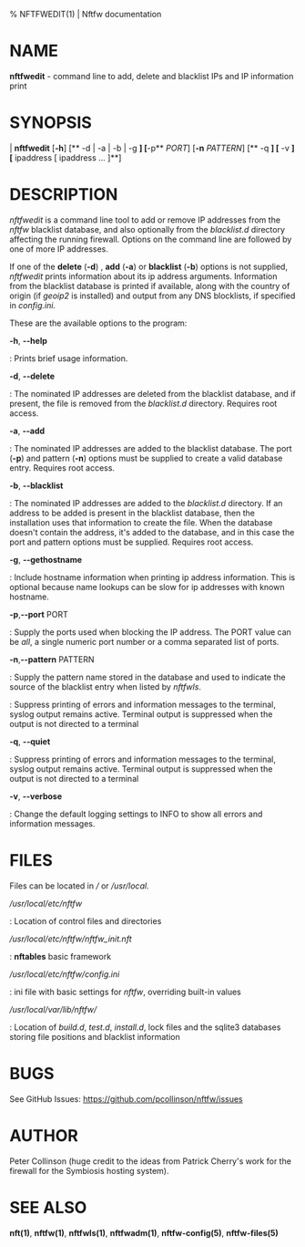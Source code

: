 % NFTFWEDIT(1) | Nftfw documentation

NAME
====

**nftfwedit** \- command line to add, delete and blacklist IPs and IP information print

SYNOPSIS
======

| **nftfwedit** \[**-h**\]  \[** -d | -a | -b | -g **\]  \[**-p** _PORT_] \[**-n** _PATTERN_] \[** -q **] \[** -v **] \[** ipaddress [ ipaddress ... ]**\]


DESCRIPTION
=========

_nftfwedit_ is a command line tool to add or remove IP addresses from the _nftfw_ blacklist database, and also optionally from the _blacklist.d_ directory affecting the running firewall. Options on the command line are followed by one of more IP addresses.

If one of the **delete** (**-d**) , **add** (**-a**) or **blacklist** (**-b**) options is not supplied, _nftfwedit_ prints information about its ip address arguments. Information from the blacklist database is printed if available, along with the country of origin (if _geoip2_ is installed) and output from any DNS blocklists, if specified in _config.ini_.

These are the available options to the program:

**-h**, **-\-help**

:   Prints brief usage information.

**-d**, **-\-delete**

:   The nominated IP addresses are deleted from the blacklist database, and if present, the file is removed from the _blacklist.d_ directory. Requires root access.

**-a**, **-\-add**

:   The nominated IP addresses are added to the blacklist database. The port (**-p**) and pattern (**-n**) options must be supplied to create a valid database entry. Requires root access.

**-b**, **-\-blacklist**

:   The nominated IP addresses are added to the _blacklist.d_ directory. If an address to be added is present in the blacklist database, then the installation uses that information to create the file. When the database doesn't contain the address, it's added to the database, and in this case the port and pattern options must be supplied. Requires root access.

**-g**, **-\-gethostname**

:   Include hostname information when printing ip address information. This is optional because name lookups can be slow for ip addresses with known hostname.

**-p**,**-\-port** PORT

:   Supply the ports used when blocking the IP address. The PORT value can be _all_, a single numeric port number or a comma separated list of ports.

**-n**,**-\-pattern** PATTERN

:   Supply the pattern name stored in the database and used to indicate the source of the blacklist entry when listed by _nftfwls_.

:   Suppress printing of errors and information messages to the terminal, syslog output remains active. Terminal output is suppressed when the output is not directed to a terminal

**-q**, **-\-quiet**

:   Suppress printing of errors and information messages to the terminal, syslog output remains active. Terminal output is suppressed when the output is not directed to a terminal

**-v**, **-\-verbose**

:   Change the default logging settings to INFO to show all errors and information messages.


FILES
=====

Files can be located in _/_ or _/usr/local_.


_/usr/local/etc/nftfw_

:   Location of control files and directories

_/usr/local/etc/nftfw/nftfw_init.nft_

:  **nftables** basic framework

_/usr/local/etc/nftfw/config.ini_

: ini file with basic settings for *nftfw*, overriding built-in values

_/usr/local/var/lib/nftfw/_

:   Location of *build.d*, *test.d*, *install.d*, lock files and the sqlite3 databases storing file positions and blacklist information


BUGS
====

See GitHub Issues: <https://github.com/pcollinson/nftfw/issues>

AUTHOR
======

Peter Collinson (huge credit to the ideas from Patrick Cherry's work for the firewall for the Symbiosis hosting system).

SEE ALSO
========

**nft(1)**, **nftfw(1)**,  **nftfwls(1)**, **nftfwadm(1)**,  **nftfw-config(5)**, **nftfw-files(5)**
